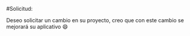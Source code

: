 #Solicitud:

Deseo solicitar un cambio en su proyecto, creo que con este cambio se mejorará su aplicativo :smile: